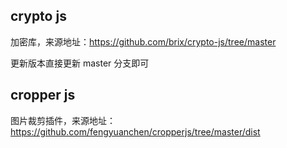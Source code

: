 ## crypto js

加密库，来源地址：https://github.com/brix/crypto-js/tree/master

更新版本直接更新 master 分支即可


## cropper js

图片裁剪插件，来源地址：https://github.com/fengyuanchen/cropperjs/tree/master/dist

